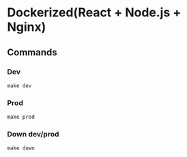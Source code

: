 # Dockerized(React + Node.js + Nginx)

## Commands

### Dev

```
make dev
```

### Prod

```
make prod
```

### Down dev/prod

```
make down
```
